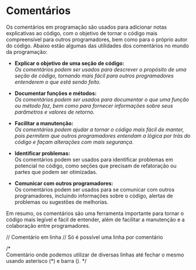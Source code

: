 # Comentários

Os comentários em programação são usados para adicionar notas explicativas ao código, com o objetivo de tornar o código mais compreensível para outros programadores, bem como para o próprio autor do código. Abaixo estão algumas das utilidades dos comentários no mundo da programação:

* __Explicar o objetivo de uma seção de código:__ </br>
_Os comentários podem ser usados para descrever o propósito de uma seção de código, tornando mais fácil para outros programadores entenderem o que está sendo feito._</br>

* __Documentar funções e métodos:__ </br>
_Os comentários podem ser usados para documentar o que uma função ou método faz, bem como para fornecer informações sobre seus parâmetros e valores de retorno._</br>

* __Facilitar a manutenção:__ </br>
_Os comentários podem ajudar a tornar o código mais fácil de manter, pois permitem que outros programadores entendam a lógica por trás do código e façam alterações com mais segurança._</br>

* __Identificar problemas:__ </br>
Os comentários podem ser usados para identificar problemas em potencial no código, como seções que precisam de refatoração ou partes que podem ser otimizadas.</br>

* __Comunicar com outros programadores:__ 
</br>Os comentários podem ser usados para se comunicar com outros programadores, incluindo informações sobre o código, alertas de problemas ou sugestões de melhorias.</br>

Em resumo, os comentários são uma ferramenta importante para tornar o código mais legível e fácil de entender, além de facilitar a manutenção e a colaboração entre programadores.


// Comentário em linha
// Só é possível uma linha por comentário 


/*  
    Comentário onde podemos utilizar de diversas linhas
    até fechar o mesmo usando asterísco (*) e barra ().
*/